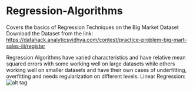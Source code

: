 # Regression-Algorithms
Covers the basics of Regression Techniques on the Big Market Dataset
Download the Dataset from the link:
https://datahack.analyticsvidhya.com/contest/practice-problem-big-mart-sales-iii/register

Regression Algorithms have varied characteristics and have relative mean squared errors with some working well on large datasets while others working well on smaller datasets and have their own cases of underfitting, overfitting and needs regularization on different levels.
Linear Regression:
![alt tag](http://https://github.com/vgaurav3011/Regression-Algorithms/blob/master/Linear_Reg_ResPlot.png/to/Linear_Reg_ResPlot.png)
